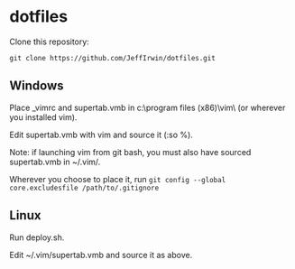 # dotfiles

Clone this repository:

`git clone https://github.com/JeffIrwin/dotfiles.git`

## Windows

Place \_vimrc and supertab.vmb in c:\program files (x86)\vim\ (or
wherever you installed vim). 

Edit supertab.vmb with vim and source it (:so %).

Note:  if launching vim from git bash, you must also have sourced supertab.vmb in ~/.vim/.

Wherever you choose to place it, run `git config --global core.excludesfile /path/to/.gitignore`

## Linux

Run deploy.sh.

Edit ~/.vim/supertab.vmb and source it as above.
